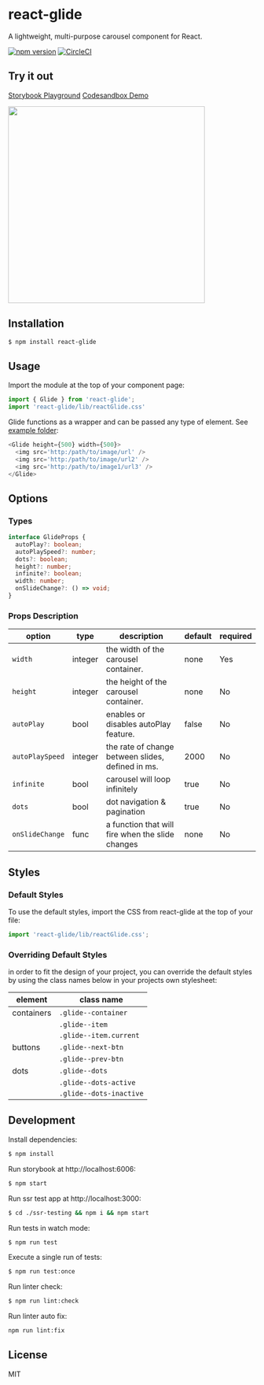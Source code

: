 # react-glide

A lightweight, multi-purpose carousel component for React.

[![npm version](https://badge.fury.io/js/react-glide.svg)](https://badge.fury.io/js/react-glide)
[![CircleCI](https://circleci.com/gh/andrewangelle/react-paypal-button.svg?style=svg)](https://circleci.com/gh/andrewangelle/react-glide)

## Try it out

[Storybook Playground](https://master--676ed9a7f91611407c7878ce.chromatic.com/?path=/story/glide--basic)
[Codesandbox Demo](https://codesandbox.io/s/r7166733lm)

<img src="glide.png" width="400px" />

## Installation

```sh
$ npm install react-glide
```

## Usage

Import the module at the top of your component page:

```javascript
import { Glide } from 'react-glide';
import 'react-glide/lib/reactGlide.css'
```

Glide functions as a wrapper and can be passed any type of element. See [example folder](https://github.com/andrewangelle/react-glide/tree/master/ssr-testing/components/GlideExample.tsx):

```javascript
<Glide height={500} width={500}>
  <img src='http:/path/to/image/url' />
  <img src='http:/path/to/image/url2' />
  <img src='http:/path/to/image1/url3' />
</Glide>
```

## Options

### Types
```typescript
interface GlideProps {
  autoPlay?: boolean;
  autoPlaySpeed?: number;
  dots?: boolean;
  height?: number;
  infinite?: boolean;
  width: number;
  onSlideChange?: () => void;
}
```

### Props Description
| option      | type      | description                           | default | required  |
|------------ |-----------|---------------------------------------|---------|-----------|
|`width`      |integer    | the width of the carousel container. |  none  |   Yes  |
|`height`      |integer    | the height of the carousel container. |  none  |   No  |
|`autoPlay`   |bool       | enables or disables autoPlay feature.| false    | No    |
|`autoPlaySpeed` |integer    | the rate of change between slides, defined in ms.|  2000  | No    |
|`infinite` |bool    | carousel will loop infinitely  |  true  | No    |
|`dots` |bool    | dot navigation & pagination   | true   |  No   |
|`onSlideChange` |func    | a function that will fire when the slide changes  | none   |  No   |


## Styles

### Default Styles

To use the default styles, import the CSS from react-glide at the top of your file:

```javascript
import 'react-glide/lib/reactGlide.css';
```

### Overriding Default Styles

in order to fit the design of your project, you can override the default styles by using the class names below in your projects own stylesheet:

| element     | class name |
|------------ |-----------|
|  containers  | `.glide--container` |
|           |   `.glide--item`|
|           | `.glide--item.current` |
|  buttons  | `.glide--next-btn` |
|           |  `.glide--prev-btn`|
|  dots     |  `.glide--dots`  |
|     |  `.glide--dots-active`  |
|     |  `.glide--dots-inactive`  |


## Development

Install dependencies:

```sh
$ npm install
```

Run storybook at http://localhost:6006:

```sh
$ npm start
```

Run ssr test app at http://localhost:3000:

```sh
$ cd ./ssr-testing && npm i && npm start
```

Run tests in watch mode:

```sh
$ npm run test
```

Execute a single run of tests:

```sh
$ npm run test:once
```

Run linter check:

```sh
$ npm run lint:check
```

Run linter auto fix:

```sh
npm run lint:fix
```


## License
MIT
